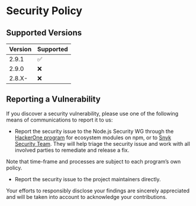 # Security Policy

## Supported Versions

| Version | Supported          |
| ------- | ------------------ |
| 2.9.1   | :white_check_mark: |
| 2.9.0   | :x: |
| 2.8.X-  | :x: |

## Reporting a Vulnerability

If you discover a security vulnerability, please use one of the following means of communications to report it to us:

- Report the security issue to the Node.js Security WG through the [HackerOne program](https://hackerone.com/nodejs-ecosystem) for ecosystem modules on npm, or to [Snyk Security Team](https://snyk.io/vulnerability-disclosure). They will help triage the security issue and work with all involved parties to remediate and release a fix.

Note that time-frame and processes are subject to each program’s own policy.

- Report the security issue to the project maintainers directly.

Your efforts to responsibly disclose your findings are sincerely appreciated and will be taken into account to acknowledge your contributions.
